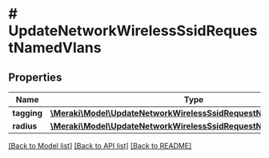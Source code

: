 # # UpdateNetworkWirelessSsidRequestNamedVlans

## Properties

Name | Type | Description | Notes
------------ | ------------- | ------------- | -------------
**tagging** | [**\Meraki\Model\UpdateNetworkWirelessSsidRequestNamedVlansTagging**](UpdateNetworkWirelessSsidRequestNamedVlansTagging.md) |  | [optional]
**radius** | [**\Meraki\Model\UpdateNetworkWirelessSsidRequestNamedVlansRadius**](UpdateNetworkWirelessSsidRequestNamedVlansRadius.md) |  | [optional]

[[Back to Model list]](../../README.md#models) [[Back to API list]](../../README.md#endpoints) [[Back to README]](../../README.md)
